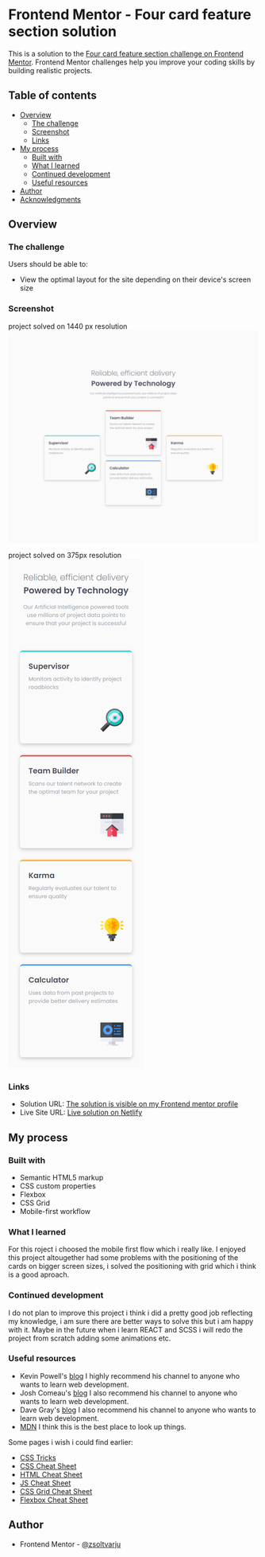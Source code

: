 # Frontend Mentor - Four card feature section solution

This is a solution to the [Four card feature section challenge on Frontend Mentor](https://www.frontendmentor.io/challenges/four-card-feature-section-weK1eFYK). Frontend Mentor challenges help you improve your coding skills by building realistic projects. 

## Table of contents

- [Overview](#overview)
  - [The challenge](#the-challenge)
  - [Screenshot](#screenshot)
  - [Links](#links)
- [My process](#my-process)
  - [Built with](#built-with)
  - [What I learned](#what-i-learned)
  - [Continued development](#continued-development)
  - [Useful resources](#useful-resources)
- [Author](#author)
- [Acknowledgments](#acknowledgments)


## Overview

### The challenge

Users should be able to:

- View the optimal layout for the site depending on their device's screen size

### Screenshot

project solved on 1440 px resolution
![Finished project on 1440px](solution/PC%20solution.png)
</br>

project solved on 375px resolution
![Finished project on 375px](solution/Phone%20solution.png)

### Links

- Solution URL: [The solution is visible on my Frontend mentor profile](https://www.frontendmentor.io/profile/zsoltvarju)
- Live Site URL: [Live solution on Netlify](https://bejewelled-crisp-904dd0.netlify.app/)

## My process

### Built with

- Semantic HTML5 markup
- CSS custom properties
- Flexbox
- CSS Grid
- Mobile-first workflow


### What I learned

For this roject i choosed the mobile first flow which i really like. I enjoyed this project altougether had some problems with the positioning of the cards on bigger screen sizes, i solved the positioning with grid which i think is a good aproach.

### Continued development

I do not plan to improve this project i think i did a pretty good job reflecting my knowledge, i am sure there are better ways to solve this but i am happy with it. Maybe in the future when i learn REACT and SCSS i will redo the project from scratch adding some animations etc.
### Useful resources

- Kevin Powell's [blog](https://www.kevinpowell.co/) I highly recommend his channel to anyone who wants to learn web development.
- Josh Comeau's [blog](https://www.joshwcomeau.com/) I also recommend his channel to anyone who wants to learn web development.
- Dave Gray's [blog](https://daveceddia.com/) I also recommend his channel to anyone who wants to learn web development.
- [MDN](https://developer.mozilla.org/en-US/) I think this is the best place to look up things.

Some pages i wish i could find earlier:
- [CSS Tricks](https://css-tricks.com/)
- [CSS Cheat Sheet](https://htmlcheatsheet.com/css/)
- [HTML Cheat Sheet](https://htmlcheatsheet.com/)
- [JS Cheat Sheet](https://htmlcheatsheet.com/js/)
- [CSS Grid Cheat Sheet](https://grid.malven.co/)
- [Flexbox Cheat Sheet](https://flexbox.malven.co/)

## Author

- Frontend Mentor - [@zsoltvarju](https://www.frontendmentor.io/profile/zsoltvarju)


